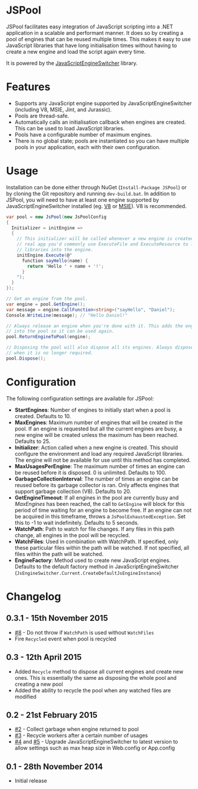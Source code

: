 JSPool
======

JSPool facilitates easy integration of JavaScript scripting into a .NET 
application in a scalable and performant manner. It does so by creating a pool
of engines that can be reused multiple times. This makes it easy to use 
JavaScript libraries that have long initialisation times without having to 
create a new engine and load the script again every time.

It is powered by the [JavaScriptEngineSwitcher](https://github.com/Taritsyn/JavaScriptEngineSwitcher)
library.

Features
========
 - Supports any JavaScript engine supported by JavaScriptEngineSwitcher 
   (including V8, MSIE, Jint, and Jurassic).
 - Pools are thread-safe.
 - Automatically calls an initialisation callback when engines are created. This
   can be used to load JavaScript libraries.
 - Pools have a configurable number of maximum engines.
 - There is no global state; pools are instantiated so you can have multiple 
   pools in your application, each with their own configuration.

Usage
=====

Installation can be done either through NuGet (`Install-Package JSPool`) or by 
cloning the Git repository and running `dev-build.bat`. In addition to JSPool, 
you will need to have at least one engine supported by JavaScriptEngineSwitcher
installed (eg. [V8](https://www.nuget.org/packages/JavaScriptEngineSwitcher.V8) 
or [MSIE](http://www.nuget.org/packages/JavaScriptEngineSwitcher.Msie)). V8 is
recommended.

```csharp
var pool = new JsPool(new JsPoolConfig
{
  Initializer = initEngine =>
  {
    // This initializer will be called whenever a new engine is created. In a 
    // real app you'd commonly use ExecuteFile and ExecuteResource to load
    // libraries into the engine.
    initEngine.Execute(@"
      function sayHello(name) {
        return 'Hello ' + name + '!';
      }
    ");
  }
});

// Get an engine from the pool.
var engine = pool.GetEngine();
var message = engine.CallFunction<string>("sayHello", "Daniel");
Console.WriteLine(message); // "Hello Daniel!"

// Always release an engine when you're done with it. This adds the engine back
// into the pool so it can be used again.
pool.ReturnEngineToPool(engine);

// Disposing the pool will also dispose all its engines. Always dispose the pool
// when it is no longer required.
pool.Dispose();
```

Configuration
=============

The following configuration settings are available for JSPool:

 - **StartEngines**: Number of engines to initially start when a pool is 
   created. Defaults to 10.
 - **MaxEngines**: Maximum number of engines that will be created in the pool. 
   If an engine is requested but all the current engines are busy, a new engine 
   will be created unless the maximum has been reached. Defaults to 25.
 - **Initializer**: Action called when a new engine is created. This should 
   configure the environment and load any required JavaScript libraries. The 
   engine will not be available for use until this method has completed.
 - **MaxUsagesPerEngine**: The maximum number of times an engine can be reused
   before it is disposed. 0 is unlimited. Defaults to 100.
 - **GarbageCollectionInterval**: The number of times an engine can be reused
   before its garbage collector is ran. Only affects engines that support 
   garbage collection (V8). Defaults to 20.
 - **GetEngineTimeout**: If all engines in the pool are currently busy and 
   *MaxEngines* has been reached, the call to `GetEngine` will block for this 
   period of time waiting for an engine to become free. If an engine can not be 
   acquired in this timeframe, throws a `JsPoolExhaustedException`. Set this to
   -1 to wait indefinitely. Defaults to 5 seconds.
 - **WatchPath**: Path to watch for file changes. If any files in this path
   change, all engines in the pool will be recycled.
 - **WatchFiles**: Used in combination with WatchPath. If specified, only these
   particular files within the path will be watched. If not specified, all files
   within the path will be watched.
 - **EngineFactory**: Method used to create new JavaScript engines. Defaults to 
   the default factory method in JavaScriptEngineSwitcher
   (`JsEngineSwitcher.Current.CreateDefaultJsEngineInstance`)


Changelog
=========
0.3.1 - 15th November 2015
--------------------------
 - [#8](https://github.com/Daniel15/JSPool/issues/8) - Do not throw if 
   `WatchPath` is used without `WatchFiles`
 - Fire `Recycled` event when pool is recycled

0.3 - 12th April 2015
---------------------
 - Added `Recycle` method to dispose all current engines and create new ones. 
   This is essentially the same as disposing the whole pool and creating a new
   pool
 - Added the ability to recycle the pool when any watched files are modified

0.2 - 21st February 2015
------------------------
 - [#2](https://github.com/Daniel15/JSPool/issues/2) - Collect garbage when
   engine returned to pool
 - [#3](https://github.com/Daniel15/JSPool/issues/3) - Recycle workers after a
   certain number of usages
 - [#4](https://github.com/Daniel15/JSPool/issues/4) and
   [#5](https://github.com/Daniel15/JSPool/issues/5) - Upgrade 
   JavaScriptEngineSwitcher to latest version to allow settings such as max heap
   size in Web.config or App.config

0.1 - 28th November 2014
------------------------
 - Initial release
